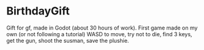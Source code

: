 # BirthdayGift
Gift for gf, made in Godot (about 30 hours of work). First game made on my own (or not following a tutorial)
WASD to move, try not to die, find 3 keys, get the gun, shoot the susman, save the plushie.
